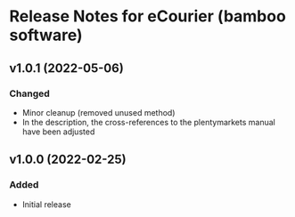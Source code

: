 # Release Notes for eCourier (bamboo software)

## v1.0.1 (2022-05-06)

### Changed
- Minor cleanup (removed unused method)
- In the description, the cross-references to the plentymarkets manual have been adjusted

## v1.0.0 (2022-02-25)

### Added
- Initial release